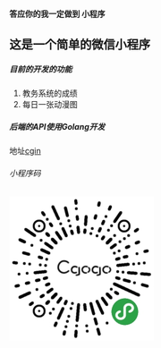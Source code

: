 #### 答应你的我一定做到 小程序


这是一个简单的微信小程序
-----

##### 目前的开发的功能

1. 教务系统的成绩
2. 每日一张动漫图

##### 后端的API使用Golang开发
地址[cgin](https://github.com/pkmm/cgin)

###### 小程序码
![image](https://github.com/pkmm/cgogo/blob/master/images/cgogo.jpg)